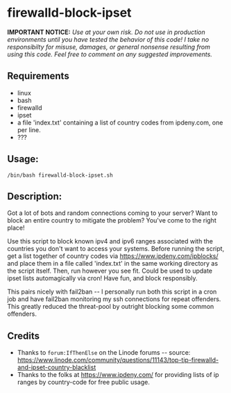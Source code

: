 # firewalld-block-ipset

**IMPORTANT NOTICE:** *Use at your own risk. Do not use in production environments until you have tested the behavior of this code! I take no responsibilty for misuse, damages, or general nonsense resulting from using this code. Feel free to comment on any suggested improvements.*

## Requirements
* linux
* bash
* firewalld
* ipset
* a file 'index.txt' containing a list of country codes from ipdeny.com, one per line.
* ???

## Usage:
```
/bin/bash firewalld-block-ipset.sh
```

## Description:
Got a lot of bots and random connections coming to your server? Want to block an entire country to mitigate the problem? You've come to the right place! 

Use this script to block known ipv4 and ipv6 ranges associated with the countries you don't want to access your systems. Before running the script, get a list together of country codes via https://www.ipdeny.com/ipblocks/ and place them in a file called 'index.txt' in the same working directory as the script itself. Then, run however you see fit. Could be used to update ipset lists automagically via cron! Have fun, and block responsibly.

This pairs nicely with fail2ban -- I personally run both this script in a cron job and have fail2ban monitoring my ssh connections for repeat offenders. This greatly reduced the threat-pool by outright blocking some common offenders.

## Credits
* Thanks to `forum:IfThenElse` on the Linode forums -- source: https://www.linode.com/community/questions/11143/top-tip-firewalld-and-ipset-country-blacklist
* Thanks to the folks at https://www.ipdeny.com/ for providing lists of ip ranges by country-code for free public usage. 
